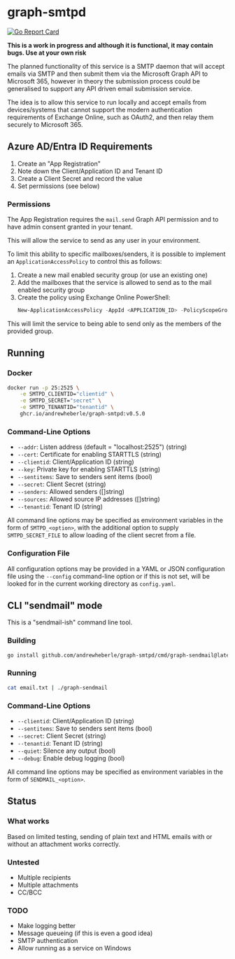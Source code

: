# graph-smtpd

[![Go Report Card](https://goreportcard.com/badge/github.com/andrewheberle/graph-smtpd?logo=go&style=flat-square)](https://goreportcard.com/report/github.com/andrewheberle/graph-smtpd)

**This is a work in progress and although it is functional, it may contain bugs. Use at your own risk**

The planned functionality of this service is a SMTP daemon that will accept emails via SMTP and then submit them via the Microsoft Graph API to Microsoft 365, however in theory the submission process could be generalised to support any API driven email submission service.

The idea is to allow this service to run locally and accept emails from devices/systems that cannot support the modern authentication requirements of Exchange Online, such as OAuth2, and then relay them securely to Microsoft 365.

## Azure AD/Entra ID Requirements

1. Create an "App Registration"
2. Note down the Client/Application ID and Tenant ID
3. Create a Client Secret and record the value
4. Set permissions (see below)

### Permissions

The App Registration requires the `mail.send` Graph API permission and to have admin consent granted in your tenant.

This will allow the service to send as any user in your environment.

To limit this ability to specific mailboxes/senders, it is possible to implement an `ApplicationAccessPolicy` to control this as follows:

1. Create a new mail enabled security group (or use an existing one)
2. Add the mailboxes that the service is allowed to send as to the mail enabled security group
3. Create the policy using Exchange Online PowerShell:
   ```powershell
   New-ApplicationAccessPolicy -AppId <APPLICATION_ID> -PolicyScopeGroupId <GROUP_EMAIL_ADDRESS> -AccessRight RestrictAccess -Description <DESCRIPTION>
   ```

This will limit the service to being able to send only as the members of the provided group.

## Running

### Docker

```sh
docker run -p 25:2525 \
    -e SMTPD_CLIENTID="clientid" \
    -e SMTPD_SECRET="secret" \
    -e SMTPD_TENANTID="tenantid" \
    ghcr.io/andrewheberle/graph-smtpd:v0.5.0
```

### Command-Line Options

* `--addr`: Listen address (default = "localhost:2525") (string)
* `--cert`: Certificate for enabling STARTTLS (string)
* `--clientid`: Client/Application ID (string)
* `--key`: Private key for enabling STARTTLS (string)
* `--sentitems`: Save to senders sent items (bool)
* `--secret`: Client Secret (string)
* `--senders`: Allowed senders ([]string)
* `--sources`: Allowed source IP addresses ([]string)
* `--tenantid`: Tenant ID (string)

All command line options may be specified as environment variables in the form of `SMTPD_<option>`, with the additional option to supply `SMTPD_SECRET_FILE` to allow loading of the client secret from a file.

### Configuration File

All configuration options may be provided in a YAML or JSON configuration file using the `--config` command-line option or if this is not set, will be looked for in the current working directory as `config.yaml`.

## CLI "sendmail" mode

This is a "sendmail-ish" command line tool.

### Building

```sh
go install github.com/andrewheberle/graph-smtpd/cmd/graph-sendmail@latest
```

### Running

```sh
cat email.txt | ./graph-sendmail
```

### Command-Line Options

* `--clientid`: Client/Application ID (string)
* `--sentitems`: Save to senders sent items (bool)
* `--secret`: Client Secret (string)
* `--tenantid`: Tenant ID (string)
* `--quiet`: Silence any output (bool)
* `--debug`: Enable debug logging (bool)

All command line options may be specified as environment variables in the form of `SENDMAIL_<option>`.

## Status

### What works

Based on limited testing, sending of plain text and HTML emails with or without an attachment works correctly.

### Untested

* Multiple recipients
* Multiple attachments
* CC/BCC

### TODO

* Make logging better
* Message queueing (if this is even a good idea)
* SMTP authentication
* Allow running as a service on Windows
